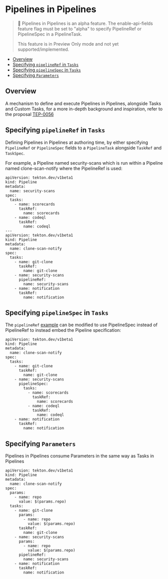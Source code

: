 <!--
---
linkTitle: "Pipelines in Pipelines"
weight: 406
---
-->

# Pipelines in Pipelines
> 🌱 Pipelines in Pipelines is an alpha feature. The enable-api-fields feature flag must be set to "alpha" to specify PipelineRef or PipelineSpec in a PipelineTask.
>
> This feature is in Preview Only mode and not yet supported/implemented.

* [Overview](#overview)
* [Specifying `pipelineRef` in `Tasks`](#specifying-pipelineref-in-tasks)
* [Specifying `pipelineSpec` in `Tasks`](#specifying-pipelinespec-in-tasks)
* [Specifying `Parameters`](#specifying-parameters)

## Overview
A mechanism to define and execute Pipelines in Pipelines, alongside Tasks and Custom Tasks, for a more in-depth background and inspiration, refer to the proposal [TEP-0056](https://github.com/tektoncd/community/blob/main/teps/0056-pipelines-in-pipelines.md "Proposal")

## Specifying `pipelineRef` in `Tasks`
Defining Pipelines in Pipelines at authoring time, by either specifying `PipelineRef` or `PipelineSpec` fields to a `PipelineTask` alongside `TaskRef` and `TaskSpec`.

For example, a Pipeline named security-scans which is run within a Pipeline named clone-scan-notify where the PipelineRef is used:
```
apiVersion: tekton.dev/v1beta1
kind: Pipeline
metadata:
  name: security-scans
spec:
  tasks:
    - name: scorecards
      taskRef:
        name: scorecards
    - name: codeql
      taskRef:
        name: codeql
---
apiVersion: tekton.dev/v1beta1
kind: Pipeline
metadata:
  name: clone-scan-notify
spec:
  tasks:
    - name: git-clone
      taskRef:
        name: git-clone
    - name: security-scans
      pipelineRef:
        name: security-scans
    - name: notification
      taskRef:
        name: notification
```

## Specifying `pipelineSpec` in `Tasks`
The `pipelineRef` [example](#specifying-pipelineref-in-tasks) can be modified to use PipelineSpec instead of PipelineRef to instead embed the Pipeline specification:
```
apiVersion: tekton.dev/v1beta1
kind: Pipeline
metadata:
  name: clone-scan-notify
spec:
  tasks:
    - name: git-clone
      taskRef:
        name: git-clone
    - name: security-scans
      pipelineSpec:
        tasks:
          - name: scorecards
            taskRef:
              name: scorecards
          - name: codeql
            taskRef:
              name: codeql
    - name: notification
      taskRef:
        name: notification
```

## Specifying `Parameters`
Pipelines in Pipelines consume Parameters in the same way as Tasks in Pipelines
```
apiVersion: tekton.dev/v1beta1
kind: Pipeline
metadata:
  name: clone-scan-notify
spec:
  params:
    - name: repo
      value: $(params.repo)
  tasks:
    - name: git-clone
      params:
        - name: repo
          value: $(params.repo)      
      taskRef:
        name: git-clone
    - name: security-scans
      params:
        - name: repo
          value: $(params.repo)
      pipelineRef:
        name: security-scans
    - name: notification
      taskRef:
        name: notification
```
